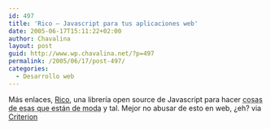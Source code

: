 ```yaml
---
id: 497
title: 'Rico – Javascript para tus aplicaciones web'
date: 2005-06-17T15:11:22+02:00
author: Chavalina
layout: post
guid: http://www.wp.chavalina.net/?p=497
permalink: /2005/06/17/post-497/
categories:
  - Desarrollo web
---
```

Más enlaces, <a href="http://openrico.org/home.page" target="_blank">Rico</a>, una librería open source de Javascript para hacer <acronym title="AJAX (pino)">cosas de esas que están de moda</acronym> y tal. Mejor no abusar de esto en web, ¿eh? via <a href="http://www.criteriondg.info/wordpress/archives/2005/06/17/rico/" target="_blank">Criterion</a>